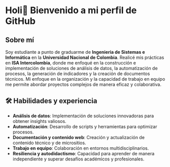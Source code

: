 # Holi👋 Bienvenido a mi perfil de GitHub

## Sobre mí
Soy estudiante a punto de graduarme de **Ingenieria de Sistemas e Informática** en la **Universidad Nacional de Colombia**. Realicé  mis prácticas en **ISA Intercolombia**, donde me enfoqué en la construcción e implementación de soluciones de análisis de datos, la automatización de procesos, la generación de indicadores y la creación de documentos técnicos. Mi enfoque en la organización y la capacidad de trabajo en equipo me permite abordar proyectos complejos de manera eficaz y colaborativa.

## 🛠 Habilidades y experiencia
- **Análisis de datos**: Implementación de soluciones innovadoras para obtener insights valiosos.
- **Automatización**: Desarrollo de scripts y herramientas para optimizar procesos.
- **Documentación y contenido web**: Creación y actualización de contenido técnico y de micrositios.
- **Trabajo en equipo**: Colaboración en entornos multidisciplinarios.
- **Resiliencia y autodidactismo**: Capacidad para aprender de manera independiente y superar desafíos académicos y profesionales.
